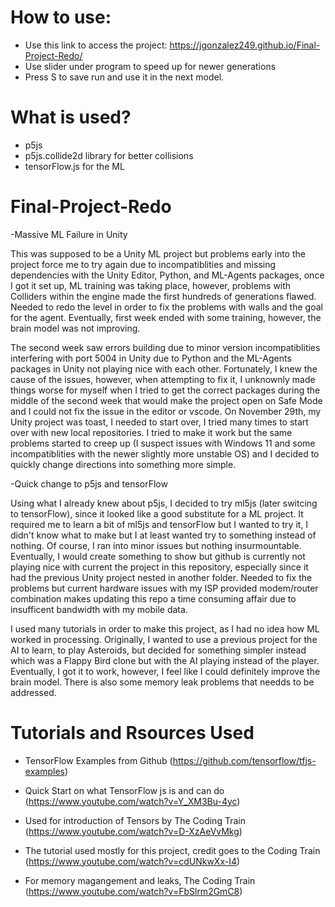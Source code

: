 
# How to use:
- Use this link to access the project: https://jgonzalez249.github.io/Final-Project-Redo/
- Use slider under program to speed up for newer generations
- Press S to save run and use it in the next model.

# What is used?
- p5js
- p5js.collide2d library for better collisions
- tensorFlow.js for the ML

# Final-Project-Redo
 -Massive ML Failure in Unity
<p>This was supposed to be a Unity ML project but problems early into the project force me to try again due to incompatiblities and missing dependencies with the Unity Editor, Python, and ML-Agents packages, once I got it set up, ML training was taking place, however, problems with Colliders within the engine made the first hundreds of generations flawed. Needed to redo the level in order to fix the problems with walls and the goal for the agent. Eventually, first week ended with some training, however, the brain model was not improving.</p> 

<p>The second week saw errors building due to minor version incompatiblities interfering with port 5004 in Unity due to Python and the ML-Agents packages in Unity not playing nice with each other. Fortunately, I knew the cause of the issues, however, when attempting to fix it, I unknownly made things worse for myself when I tried to get the correct packages during the middle of the second week that would make the project open on Safe Mode and I could not fix the issue in the editor or vscode. On November 29th, my Unity project was toast, I needed to start over, I tried many times to start over with new local repositories. I tried to make it work but the same problems started to creep up (I suspect issues with Windows 11 and some incompatiblities with the newer slightly more unstable OS) and I decided to quickly change directions into something more simple.</p>

 -Quick change to p5js and tensorFlow
<p>Using what I already knew about p5js, I decided to try ml5js (later switcing to tensorFlow), since it looked like a good substitute for a ML project. It required me to learn a bit of ml5js and tensorFlow but I wanted to try it, I didn't know what to make but I at least wanted try to something instead of nothing. Of course, I ran into minor issues but nothing insurmountable. Eventually, I would create something to show but github is currently not playing nice with current the project in this repository, especially since it had the previous Unity project nested in another folder. Needed to fix the problems but current hardware issues with my ISP provided modem/router combination makes updating this repo a time consuming affair due to insufficent bandwidth with my mobile data.</p>

<p> I used many tutorials in order to make this project, as I had no idea how ML worked in processing. Originally, I wanted to use a previous project for the AI to learn, to play Asteroids, but decided for something simpler instead which was a Flappy Bird clone but with the AI playing instead of the player. Eventually, I got it to work, however, I feel like I could definitely improve the brain model. There is also some memory leak problems that needds to be addressed.</p>

# Tutorials and Rsources Used
- TensorFlow Examples from Github (https://github.com/tensorflow/tfjs-examples)

- Quick Start on what TensorFlow js is and can do (https://www.youtube.com/watch?v=Y_XM3Bu-4yc)

- Used for introduction of Tensors by The Coding Train (https://www.youtube.com/watch?v=D-XzAeVvMkg)

- The tutorial used mostly for this project, credit goes to the Coding Train (https://www.youtube.com/watch?v=cdUNkwXx-I4)

- For memory magangement and leaks, The Coding Train (https://www.youtube.com/watch?v=FbSlrm2GmC8)